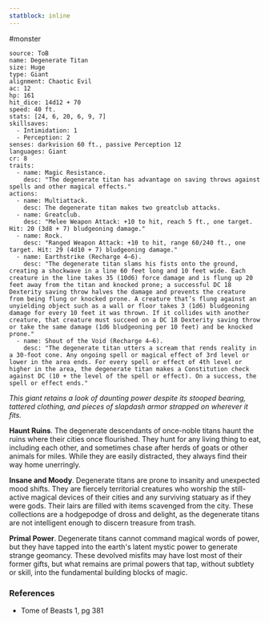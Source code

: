 ```yaml
---
statblock: inline
---
```

 #monster 

```statblock
source: ToB
name: Degenerate Titan
size: Huge
type: Giant
alignment: Chaotic Evil
ac: 12
hp: 161
hit_dice: 14d12 + 70
speed: 40 ft.
stats: [24, 6, 20, 6, 9, 7]
skillsaves:
  - Intimidation: 1
  - Perception: 2
senses: darkvision 60 ft., passive Perception 12
languages: Giant
cr: 8
traits:
  - name: Magic Resistance.
    desc: "The degenerate titan has advantage on saving throws against spells and other magical effects."
actions:
  - name: Multiattack.
    desc: The degenerate titan makes two greatclub attacks.
  - name: Greatclub.
    desc: "Melee Weapon Attack: +10 to hit, reach 5 ft., one target. Hit: 20 (3d8 + 7) bludgeoning damage."
  - name: Rock.
    desc: "Ranged Weapon Attack: +10 to hit, range 60/240 ft., one target. Hit: 29 (4d10 + 7) bludgeoning damage."
  - name: Earthstrike (Recharge 4–6).
    desc: "The degenerate titan slams his fists onto the ground, creating a shockwave in a line 60 feet long and 10 feet wide. Each creature in the line takes 35 (10d6) force damage and is flung up 20 feet away from the titan and knocked prone; a successful DC 18 Dexterity saving throw halves the damage and prevents the creature from being flung or knocked prone. A creature that’s flung against an unyielding object such as a wall or floor takes 3 (1d6) bludgeoning damage for every 10 feet it was thrown. If it collides with another creature, that creature must succeed on a DC 18 Dexterity saving throw or take the same damage (1d6 bludgeoning per 10 feet) and be knocked prone."
  - name: Shout of the Void (Recharge 4–6).
    desc: "The degenerate titan utters a scream that rends reality in a 30-foot cone. Any ongoing spell or magical effect of 3rd level or lower in the area ends. For every spell or effect of 4th level or higher in the area, the degenerate titan makes a Constitution check against DC (10 + the level of the spell or effect). On a success, the spell or effect ends."
```

_This giant retains a look of daunting power despite its stooped bearing, tattered clothing, and pieces of slapdash armor strapped on wherever it fits._

**Haunt Ruins**. The degenerate descendants of once-noble titans haunt the ruins where their cities once flourished. They hunt for any living thing to eat, including each other, and sometimes chase after herds of goats or other animals for miles. While they are easily distracted, they always find their way home unerringly.

**Insane and Moody**. Degenerate titans are prone to insanity and unexpected mood shifts. They are fiercely territorial creatures who worship the still-active magical devices of their cities and any surviving statuary as if they were gods. Their lairs are filled with items scavenged from the city. These collections are a hodgepodge of dross and delight, as the degenerate titans are not intelligent enough to discern treasure from trash.

**Primal Power**. Degenerate titans cannot command magical words of power, but they have tapped into the earth's latent mystic power to generate strange geomancy. These devolved misfits may have lost most of their former gifts, but what remains are primal powers that tap, without subtlety or skill, into the fundamental building blocks of magic.

### References

* Tome of Beasts 1, pg 381
